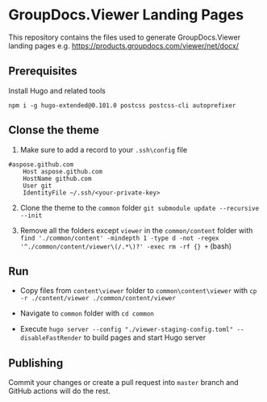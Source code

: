 # GroupDocs.Viewer Landing Pages

This repository contains the files used to generate GroupDocs.Viewer landing pages e.g. <https://products.groupdocs.com/viewer/net/docx/>

## Prerequisites

Install Hugo and related tools

`npm i -g hugo-extended@0.101.0 postcss postcss-cli autoprefixer`

## Clonse the theme

1. Make sure to add a record to your `.ssh\config` file

```
#aspose.github.com
    Host aspose.github.com
    HostName github.com
    User git
    IdentityFile ~/.ssh/<your-private-key>
```

2. Clone the theme to the `common` folder `git submodule update --recursive --init`

3. Remove all the folders except `viewer` in the `common/content` folder with `find './common/content' -mindepth 1 -type d -not -regex '^./common/content/viewer\(/.*\)?' -exec rm -rf {} +` (bash)

## Run

* Copy files from `content\viewer` folder to `common\content\viewer` with `cp -r ./content/viewer ./common/content/viewer`

* Navigate to `common` folder with `cd common`

* Execute `hugo server --config "./viewer-staging-config.toml" --disableFastRender` to build pages and start Hugo server

## Publishing

Commit your changes or create a pull request into `master` branch and GitHub actions will do the rest.
